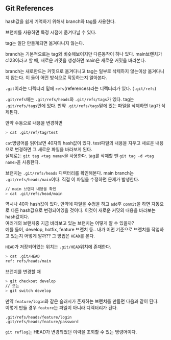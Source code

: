 ## Git References

hash값을 쉽게 기억하기 위해서 branch와 tag를 사용한다.   

브랜치를 사용하면 특정 시점에 옮겨다닐 수 있다.   

tag는 일단 만들계되면 옮겨다니지 않는다.   

branch는 기본적으로는 tag와 비슷해보이지만 다른동작이 하나 있다.  main브랜치가 c123이라고 할 때, 새로운 커밋을 생성하면 main은 새로운 커밋을 바라본다.   

branch는 새로만드는 커밋으로 옮겨다니고 tag는 일부로 삭제하지 않는이상 옮겨다니지 않는다. 이 둘이 어떤 방식으로 작동하는지 알아본다.   

`.git`이라는 디렉터리 밑에 `refs`(references)라는 디렉터리가 있다. (`.git/refs`) 

`.git/refs`에는 `.git/refs/heads`와 `.git/refs/tags`가 있다. tag는 `.git/refs/tags`안에 있다. 만약 `.git/refs/tags`밑에 있는 파일을 삭제하면 tag가 삭제된다.   

만약 수동으로 내용을 변경하면

```bash
> cat .git/ref/tag/test
```

`cat`명령어를 읽어보면 40자의 hash값이 있다. test파일의 내용을 지우고 새로운 내용으로 변경하면 그 새로운 파일을 바라보게 된다.   
실제로는 `git tag <tag name>`을 사용한다. tag를 삭제할 땐 `git tag -d <tag name>`을 사용한다.   

브랜치는 `.git/refs/heads` 디렉터리를 확인해본다. main branch는 `.git/refs/heads/main`이다. 직접 이 파일을 수정하면 문제가 발생한다.   

```bash
// main 브랜치 내용을 확인
> cat .git/refs/head/main
```

역시나 40자 hash값이 있다. 만약에 파일을 수정을 하고 `add`후 `commit`을 하면 자동으로 다른 hash값으로 변경되어있을 것이다. 이것이 새로운 커밋의 내용을 바라보는 hash값이다.   
여러개의 브랜치중 지금 바라보고 있는 브랜치는 어떻게 알 수 있을까?   
예를 들어, develop, hotfix, feature 브랜치 등.. 내가 어떤 기준으로 브랜치를 작업하고 있는지 어떻게 알까?? 그 방법은 `HEAD`를 본다.    

`HEAD`가 저장되어있는 위치는 `.git/HEAD`위치에 존재한다.

```bash
> cat .git/HEAD
ref: refs/heads/main
```

브랜치를 변경할 때

```bash
> git checkout develop
// 또는
> git switch develop
```

만약 `feature/login`와 같은 슬래시가 존재하는 브랜치를 만들면 다음과 같이 된다.   
이렇게 만들 경우 `feature`는 파일이 아니라 디렉터리가 된다.

```
.git/refs/heads/feature/login
.git/refs/heads/feature/password
```

`git reflog`는 HEAD가 변경되었던 이력을 조회할 수 있는 명령어이다.
